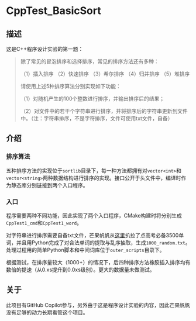 # CppTest_BasicSort

## 描述

这是C++程序设计实验的第一题：

>除了常见的冒泡排序和选择排序，常见的排序方法还有多种：
>
>（1）插入排序
>（2）快速排序
>（3）希尔排序
>（4）归并排序
>（5）堆排序
>
>请使用上述5种排序算法分别实现如下功能：
>
>（1）对随机产生的100个整数进行排序，并输出排序后的结果；
>
>（2）对文件中的若干个字符串进行排序，并将排序后的字符串更新到文件中。（注：字符串排序，不是字符排序，文件可使用txt文件，自备）

## 介绍

### 排序算法

五种排序方法的实现位于`sortlib`目录下，每一种方法都拥有对`vector<int>`和`vector<string>`两种数据结构进行排序的实现。接口公开于头文件中，编译时作为静态库分别链接到两个入口程序。

### 入口

程序需要两种不同功能，因此实现了两个入口程序，CMake构建时将分别生成`CppTest1_cmd`和`CppTest1_word`。

对字符串进行排序需要自备txt文件，芒果帆帆从[这里](https://github.com/pluto0x0/word3500)扒拉了点高考必备3500单词，并且用Python完成了对合法单词的提取与乱序抽取，生成`1000_random.txt`。处理过程用的简单Python脚本和中间词库位于`outer_scripts`目录下。

根据测试，在排序量较大（1000+）的情况下，后四种排序方法橡胶插入排序均有数倍的提速（从0.xs提升到0.0xs级别）。更大的数据量未做测试。

## 关于

此项目有GitHub Copilot参与，另外由于这是程序设计实验的内容，因此芒果帆帆没有足够的动力长期看管这个项目。
